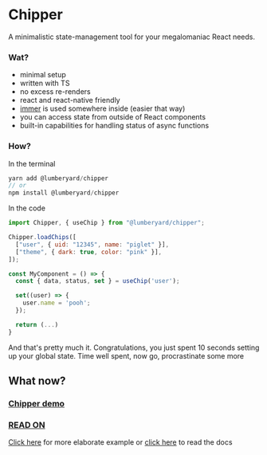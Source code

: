 # Chipper

A minimalistic state-management tool for your megalomaniac React needs.

### Wat?

- minimal setup
- written with TS
- no excess re-renders
- react and react-native friendly
- [immer](https://immerjs.github.io/immer/docs/introduction) is used somewhere inside (easier that way)
- you can access state from outside of React components
- built-in capabilities for handling status of async functions

### How?

In the terminal

```javascript
yarn add @lumberyard/chipper
// or
npm install @lumberyard/chipper
```

In the code

```javascript
import Chipper, { useChip } from "@lumberyard/chipper";

Chipper.loadChips([
  ["user", { uid: "12345", name: "piglet" }],
  ["theme", { dark: true, color: "pink" }],
]);

const MyComponent = () => {
  const { data, status, set } = useChip('user');

  set((user) => {
    user.name = 'pooh';
  });

  return (...)
}
```

And that's pretty much it. Congratulations, you just spent 10 seconds setting up your global state. Time well spent, now go, procrastinate some more

## What now?

### [Chipper demo](https://codesandbox.io/s/chipper-demo-tgi65)

### [READ ON](https://github.com/MatulaDesign/lumberyard-chipper/blob/main/HELLO.md)

[Click here](https://github.com/MatulaDesign/lumberyard-chipper/blob/main/example.md) for more elaborate example or [click here](https://github.com/MatulaDesign/lumberyard-chipper/blob/main/CHIPPER.md) to read the docs

